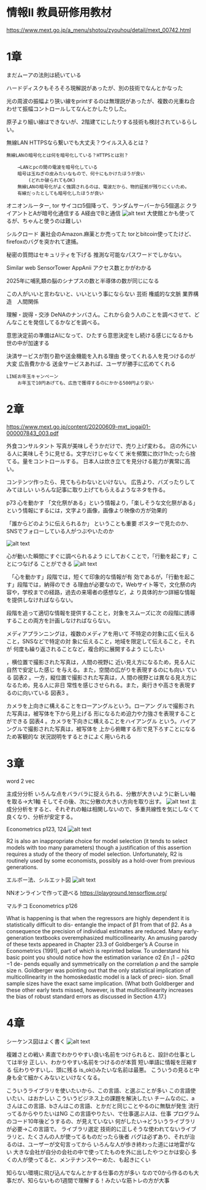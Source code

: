 # 情報II 教員研修用教材
https://www.mext.go.jp/a_menu/shotou/zyouhou/detail/mext_00742.html

# 1章

まだムーアの法則は続いている

ハードディスクもそろそろ現解説があったが、別の技術でなんとかなった

光の周波の振幅より狭い線をprintするのは無理説があったが、複数の光重ね合わせて振幅コントロールしてなんとかしたりした。

原子より細い線はできないが、2階建てにしたりする技術も検討されているらしい。


無線LAN
    HTTPSなら繋いでも大丈夫？ウイルス入るとは？

    無線LANの暗号化とは何を暗号化している？HTTPSとは別？

        →LANとpcの間の電波を暗号化している
        暗号は玉ねぎの皮みたいなもので、何十にもかけたほうが良い
            (どれか破られてもOK)
        無線LANの暗号化がよく強調されるのは、電波だから、物的証拠が残りにくいため。
        有線だったとしても暗号化したほうが良い


オニオンルーター, tor
    サイコロ5個降って、ランダムサーバーから5個選ぶ
    クライアントとAが暗号化通信する
    A経由でBと通信
![alt text](image-4.png)
大使館とかも使ってるが、ちゃんと使うのは難しい

シルクロード
    裏社会のAmazon.麻薬とか売ってた
    torとbitcoin使ってたけど、firefoxのバグを突かれて逮捕。


秘密の質問はセキュリティを下げる
    推測な可能なパスワードでしかない。



Similar web
SensorTower
AppAnii
    アクセス数とかがわかる


2025年に哺乳類の脳のシナプスの数と半導体の数が同じになる


この人がいいと言わないと、いいという事にならない
芸術
権威的な文脈
業界構造　人間関係

理解・説得・交渉
DeNAのナンバさん。これから会う人のことを調べさせて、どんなことを発信してるかなどを調べる。

意思決定前の準備はAIになって、ひたすら意思決定をし続ける感じになるかも
世の中が加速する



決済サービスが割り勘や送金機能を入れる理由
    使ってくれる人を見つけるのが大変
    広告費かかる
    送金サービスあれば、ユーザが勝手に広めてくれる

    LINEお年玉キャンペーン
        お年玉で10円あげても、広告で獲得するのにかかる500円より安い




# 2章
https://www.mext.go.jp/content/20200609-mxt_jogai01-000007843_003.pdf

外食コンサルタント
写真が美味しそうかだけで、売り上げ変わる。
店の外にいる人に美味しそうに見せる。文字だけじゃなくて
米を頻繁に炊け1hたったら捨てる。量をコントロールする。
日本人は炊き立てを見分ける能力が異常に高い。


コンテンツ作ったら、見てもらわないといけない。
広告より、バズったりしてみてほしい
いろんな記事に取り上げてもらえるようなネタを作る。


p73
心を動かす
「文化祭がある」という情報より，「楽しそうな文化祭がある」という情報にするには，文字より画像，画像より映像の方が効果的

「誰からどのように伝えられるか」
ということも重要
ポスターで見たのか、SNSでフォローしている人がつぶやいたのか

![alt text](image-1.png)

心が動いた瞬間にすぐに調べられるよう
にしておくことで，「行動を起こす」ことにつなげる
ことができる
![alt text](image.png)

　「心を動かす」段階では，短くて印象的な情報が有
効であるが，「行動を起こす」段階では，納得のでき
る理由が必要なので，Webサイト等で，文化祭の内
容や，学校までの経路，過去の来場者の感想など，よ
り具体的かつ詳細な情報を提供しなければならない。

段階を追って適切な情報を提供することと，対象をスムーズに次
の段階に誘導することの両方を計画しなければならない。

メディアプランニングは，複数のメディアを用いて
不特定の対象に広く伝えること，SNSなどで特定の対
象に伝えること，地域を限定して伝えること，それが
何度も繰り返されることなど，複合的に展開するよう
にしたい


，横位置で撮影された写真は，人間の視野に
近い見え方になるため，見る人に自然で安定した感じ
を与える。また，空間の広がりを表現するのにも向い
ている 図表2 。一方，縦位置で撮影された写真は，人
間の視野とは異なる見え方になるため，見る人に非日
常性を感じさせられる。また，奥行きや高さを表現す
るのに向いている 図表3 。

カメラを上向きに構えることをローアングルという。ローアン
グルで撮影された写真は，被写体を下から見上げる
形になるため迫力や力強さを表現することができる
図表4 。カメラを下向きに構えることをハイアングル
という。ハイアングルで撮影された写真は，被写体を
上から俯瞰する形で見下ろすことになるため客観的な
状況説明をするときによく用いられる





# 3章


word 2 vec



主成分分析
    いろんな点をバラバラに捉えられる、分散が大きいように新しい軸を取る→大1軸
    そしてその後、次に分散の大きい方向を取り出す。
    ![alt text](image-5.png)
    主成分分析をすると、それぞれの軸は相関しないので、多重共線性を気にしなくて良くなり、分析が安定する。





Econometrics p123, 124
![alt text](image-2.png)

 R2 is also an inappropriate choice for model selection (it tends to select models with too many parameters) though a justification of this assertion requires a study of the theory of model selection. Unfortunately, R2 is routinely used by some economists, possibly as a hold-over from previous generations.



エルボー法、シルエット図
![alt text](image-3.png)


NNオンラインで作って遊べる
https://playground.tensorflow.org/

マルチコ
Econometrics p126

What is happening is that when the regressors are highly dependent it is statistically difficult to dis- entangle the impact of β1 from that of β2. As a consequence the precision of individual estimates are reduced.
Many early-generation textbooks overemphasized multicollinearity. An amusing parody of these texts appeared in Chapter 23.3 of Goldberger’s A Course in Econometrics (1991), part of which is reprinted below. To understand his basic point you should notice how the estimation variance σ2 £n ¡1 − ρ2¢¤−1 de- pends equally and symmetrically on the correlation ρ and the sample size n. Goldberger was pointing out that the only statistical implication of multicollinearity in the homoskedastic model is a lack of preci- sion. Small sample sizes have the exact same implication. (What both Goldberger and these other early texts missed, however, is that multicollinearity increases the bias of robust standard errors as discussed in Section 4.17.)

# 4章
シーケンス図はよく書く
![alt text](image-6.png)

複雑さとの戦い
    素直でわかりやすい良い名前をつけられると、設計の仕事としては半分
    正しい、わかりやすい名前をつけるのが本質
    短い単語に情報を圧縮する
    伝わりやすいし、頭に残る
    is_ok()みたいな名前は最悪。
    こういうの見ると中身も全て細かくみないといけなくなる。



こういうライブラリを使いたいから、この言語、と選ぶことが多い
この言語使いたい、はおかしい
こういうビジネス上の課題を解決したい
チームなのに、aさんはこの言語、bさんはこの言語、とかだと同じことやるのに無駄が発生
流行ってるからやりたいはNG
この言語やりたい、で仕事選ぶ人は、仕事
プログラムのコード10年後どうするの、が見えていない
何がしたい→どういうライブラリが必要→この言語で。
    ライブラリ選定
        技術的に正しそうな使われてないライブラリと、たくさんの人が使ってるものだったら後者
        バグは必ずあり、それが治るのは、ユーザーが文句言ってから
        いろんな人が歩き終わった道には地雷がない
        大きな会社が自分の会社の中で使ってたものを外に出したやつとかは安心
        多くの人が使ってると、メンテナンスやーめた、も起きにくい


知らない環境に飛び込んでなんとかする仕事の方が多い
なので0から作るのも大事だが、知らないもの1週間で理解する！みたいな筋トレの方が大事
